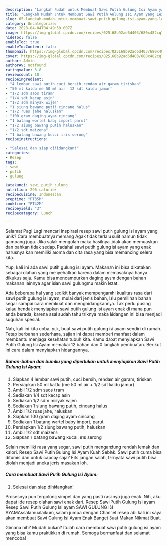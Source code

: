 ```yaml
---
description: "Langkah Mudah untuk Membuat Sawi Putih Gulung Isi Ayam yang Lezat Sekali, Enak"
title: "Langkah Mudah untuk Membuat Sawi Putih Gulung Isi Ayam yang Lezat Sekali, Enak"
slug: 65-langkah-mudah-untuk-membuat-sawi-putih-gulung-isi-ayam-yang-lezat-sekali-enak
category: Uncategorized
date: 2023-04-04T04:49:50.007Z
image: https://img-global.cpcdn.com/recipes/025168b92ad6d403/680x482cq70/sawi-putih-gulung-isi-ayam-foto-resep-utama.jpg
hideToc: false
enableToc: true
enableTocContent: false
thumbnail: https://img-global.cpcdn.com/recipes/025168b92ad6d403/680x482cq70/sawi-putih-gulung-isi-ayam-foto-resep-utama.jpg
cover: https://img-global.cpcdn.com/recipes/025168b92ad6d403/680x482cq70/sawi-putih-gulung-isi-ayam-foto-resep-utama.jpg
author: Admin
authorAv: notfound
ratingvalue: 3.8
reviewcount: 10
recipeingredient:
- "4 lembar sawi putih cuci bersih rendam air garam tiriskan"
- "50 ml kaldu me 50 ml air  12 sdt kaldu jamur"
- "1/2 sdm saos tiram"
- "1/4 sdt kecap asin"
- "1/2 sdm minyak wijen"
- "1 siung bawang putih cincang halus"
- "1/2 ruas jahe haluskan"
- "100 gram daging ayam cincang"
- "1 batang wortel baby import parut"
- "1/2 siung bawang putih haluskan"
- "1/2 sdt maizena"
- "1 batang bawang kucai iris serong"
recipeinstructions:

- "Selesai dan siap dihidangkan!"
categories:
- Resep
tags:
- sawi
- putih
- gulung

katakunci: sawi putih gulung 
nutrition: 296 calories
recipecuisine: Indonesian
preptime: "PT35M"
cooktime: "PT42M"
recipeyield: "3"
recipecategory: Lunch

---
```



Selamat Pagi Lagi mencari inspirasi resep sawi putih gulung isi ayam yang unik? Cara membuatnya memang Agak tidak terlalu sulit namun tidak gampang juga. Jika salah mengolah maka hasilnya tidak akan memuaskan dan bahkan tidak sedap. Padahal sawi putih gulung isi ayam yang enak harusnya kan memiliki aroma dan cita rasa yang bisa memancing selera kita.


Yup, kali ini ada sawi putih gulung isi ayam. Makanan ini bisa dikatakan sebagai olahan yang menyehatkan karena dalam memasaknya hanya dikukus saja. Kamu bisa mencampurkan daging ayam dengan bahan makanan lainnya agar isian sawi gulungmu makin lezat.

Ada beberapa hal yang sedikit banyak mempengaruhi kualitas rasa dari sawi putih gulung isi ayam, mulai dari jenis bahan, lalu pemilihan bahan segar sampai cara membuat dan menghidangkannya. Tak perlu pusing kalau hendak menyiapkan sawi putih gulung isi ayam enak di mana pun anda berada, karena asal sudah tahu triknya maka hidangan ini bisa menjadi suguhan spesial.


Nah, kali ini kita coba, yuk, buat sawi putih gulung isi ayam sendiri di rumah. Tetap berbahan sederhana, sajian ini dapat memberi manfaat dalam membantu menjaga kesehatan tubuh kita. Kamu dapat menyiapkan Sawi Putih Gulung Isi Ayam memakai 12 bahan dan 0 langkah pembuatan. Berikut ini cara dalam menyiapkan hidangannya.

<!--inarticleads1-->

##### Bahan-bahan dan bumbu yang diperlukan untuk menyiapkan Sawi Putih Gulung Isi Ayam:

1. Siapkan 4 lembar sawi putih, cuci bersih, rendam air garam, tiriskan
1. Persiapkan 50 ml kaldu (me 50 ml air + 1/2 sdt kaldu jamur)
1. Ambil 1/2 sdm saos tiram
1. Sediakan 1/4 sdt kecap asin
1. Sediakan 1/2 sdm minyak wijen
1. Sediakan 1 siung bawang putih, cincang halus
1. Ambil 1/2 ruas jahe, haluskan
1. Siapkan 100 gram daging ayam cincang
1. Sediakan 1 batang wortel baby import, parut
1. Persiapkan 1/2 siung bawang putih, haluskan
1. Ambil 1/2 sdt maizena
1. Siapkan 1 batang bawang kucai, iris serong


Selain memiliki rasa yang segar, sawi putih mengandung rendah lemak dan kalori. Resep Sawi Putih Gulung Isi Ayam Kuah Seblak. Sawi putih cuma bisa ditumis dan untuk capcay saja? Eits jangan salah, ternyata sawi putih bisa diolah menjadi aneka jenis masakan loh. 

<!--inarticleads2-->

##### Cara membuat Sawi Putih Gulung Isi Ayam:


1. Selesai dan siap dihidangkan!

Prosesnya pun tergolong simpel dan yang pasti rasanya juga enak. Nih, aku dapat ide resep olahan sawi enak dari. Resep Sawi Putih Gulung Isi ayam Resep Sawi Putih Gulung Isi ayam SAWI GULUNG ISI AYAMAssalamualaikum, salam jumpa dengan Channel resep abi kali ini saya akan membuat Sawi Gulung Isi Ayam Enak Banget Buat Makan Nikmat Buat. 

Gimana nih? Mudah bukan? Itulah cara membuat sawi putih gulung isi ayam yang bisa kamu praktikkan di rumah. Semoga bermanfaat dan selamat mencoba!
